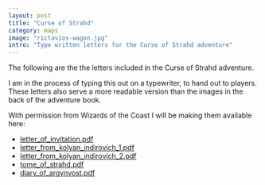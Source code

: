 ```yaml
---
layout: post
title: "Curse of Strahd"
category: maps
image: "rictavios-wagon.jpg"
intro: "Type written letters for the Curse of Strahd adventure"
---
```

<p>The following are the the letters included in the Curse of Strahd adventure.</p>

<p>I am in the process of typing this out on a typewriter, to hand out to players.
These letters also serve a more readable version than the images in the back of the adventure book.</p>

<p>With permission from Wizards of the Coast I will be making them available here:</p>

<div class="bullet-list">
    <ul>
        <li><a href="{{ site.baseurl }}/cos/letter_of_invitation.pdf">letter_of_invitation.pdf</a></li>
        <li><a href="{{ site.baseurl }}/cos/letter_from_kolyan_indirovich_1.pdf">letter_from_kolyan_indirovich_1.pdf</a></li>
        <li><a href="{{ site.baseurl }}/cos/letter_from_kolyan_indirovich_2.pdf">letter_from_kolyan_indirovich_2.pdf</a></li>
        <li><a href="{{ site.baseurl }}/cos/tome_of_strahd.pdf">tome_of_strahd.pdf</a></li>
        <li><a href="{{ site.baseurl }}/cos/diary_of_argynvost.pdf">diary_of_argynvost.pdf</a></li>
    </ul>
</div>